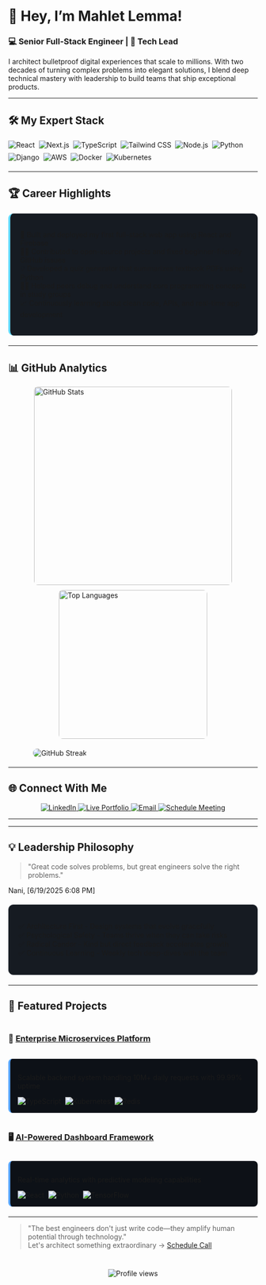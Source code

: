 
# 👋 Hey, I’m Mahlet Lemma!  
### 💻 Senior Full-Stack Engineer | 🚀 Tech Lead 


I architect bulletproof digital experiences that scale to millions. With two decades of turning complex problems into elegant solutions, I blend deep technical mastery with leadership to build teams that ship exceptional products.

---

## 🛠 My Expert Stack  

<div style="display: flex; flex-wrap: wrap; gap: 8px; margin: 20px 0;">
  <!-- Frontend -->
  <img alt="React" src="https://img.shields.io/badge/-React-61DAFB?logo=react&logoColor=000&style=for-the-badge"/>
  <img alt="Next.js" src="https://img.shields.io/badge/-Next.js-000000?logo=next.js&logoColor=white&style=for-the-badge"/>
  <img alt="TypeScript" src="https://img.shields.io/badge/-TypeScript-3178C6?logo=typescript&logoColor=fff&style=for-the-badge"/>
  <img alt="Tailwind CSS" src="https://img.shields.io/badge/-Tailwind%20CSS-06B6D4?logo=tailwind-css&logoColor=white&style=for-the-badge"/>
  
  <!-- Backend -->
  <img alt="Node.js" src="https://img.shields.io/badge/-Node.js-339933?logo=node.js&logoColor=fff&style=for-the-badge"/>
  <img alt="Python" src="https://img.shields.io/badge/-Python-3776AB?logo=python&logoColor=fff&style=for-the-badge"/>
  <img alt="Django" src="https://img.shields.io/badge/-Django-092E20?logo=django&logoColor=white&style=for-the-badge"/>
  
  <!-- DevOps -->
  <img alt="AWS" src="https://img.shields.io/badge/-AWS-232F3E?logo=amazon-aws&logoColor=white&style=for-the-badge"/>
  <img alt="Docker" src="https://img.shields.io/badge/-Docker-2496ED?logo=docker&logoColor=white&style=for-the-badge"/>
  <img alt="Kubernetes" src="https://img.shields.io/badge/-Kubernetes-326CE5?logo=kubernetes&logoColor=white&style=for-the-badge"/>
</div>

---

## 🏆 Career Highlights  

<div style="background: #161b22; border-radius: 10px; padding: 20px; border-left: 4px solid #61dafb; margin: 20px 0;">
  
🚀 Built and deployed my first full-stack web app using React and Firebase  
👨‍💻 Contributed to open-source projects and fixed beginner-friendly GitHub issues  
💡 Developed a quiz generator that summarizes textbook PDFs using Python  
🧑‍🏫 Helped peers debug and understand core programming concepts in study groups  
📈 Continuously learning about clean code, APIs, and real-time app development


</div>

---

## 📊 GitHub Analytics  

<div style="display: flex; flex-wrap: wrap; gap: 10px; justify-content: center;">
  <img width="400" src="https://github-readme-stats.vercel.app/api?username=naninaeto&show_icons=true&theme=nightowl&hide_border=true&include_all_commits=true&count_private=true" alt="GitHub Stats" style="border-radius: 8px;"/>
  <img width="300" src="https://github-readme-stats.vercel.app/api/top-langs/?username=naninaeto&layout=compact&theme=nightowl&hide_border=true&langs_count=6" alt="Top Languages" style="border-radius: 8px;"/>
</div>

<div style="margin: 20px auto; width: 80%;">
  <img src="https://streak-stats.demolab.com/?user=naninaeto&theme=nightowl&hide_border=true&fire=DD2727" alt="GitHub Streak" style="border-radius: 8px;"/>
</div>


---



## 🌐 Connect With Me  

<p align="center">
  <a href="https://www.linkedin.com/in/naninaeto">
    <img src="https://img.shields.io/badge/LinkedIn-0A66C2?style=for-the-badge&logo=linkedin&logoColor=white" alt="LinkedIn"/>
  </a>
  <a href="https://nani-portfolio-chi-brown-zm85ir2umr.vercel.app">
    <img src="https://img.shields.io/badge/Live%20Portfolio-FF7139?style=for-the-badge&logo=vercel&logoColor=white" alt="Live Portfolio"/>
  </a>
  <a href="mailto:naninaeto@example.com">
    <img src="https://img.shields.io/badge/Email-EA4335?style=for-the-badge&logo=gmail&logoColor=white" alt="Email"/>
  </a>
  <a href="https://calendly.com/naninaeto">
    <img src="https://img.shields.io/badge/Schedule%20Meeting-0082C9?style=for-the-badge&logo=google-calendar&logoColor=white" alt="Schedule Meeting"/>
  </a>
</p>

---

---

## 💡 Leadership Philosophy  

> "Great code solves problems, but great engineers solve the right problems."

Nani, [6/19/2025 6:08 PM]
<div style="background: #161b22; border-radius: 10px; padding: 20px; margin: 20px 0; border: 1px solid #30363d;">

✅ Architecture First - Design systems that evolve gracefully  
✅ Psychological Safety - Teams thrive when they can take risks  
✅ Radical Candor - Kind but direct feedback accelerates growth  
✅ Continuous Learning - Weekly tech deep-dives with the team  

</div>

---

## 🚀 Featured Projects  

<div style="display: flex; flex-direction: column; gap: 15px; margin: 20px 0;">

### 🔗 [Enterprise Microservices Platform](https://github.com/Nani-Naeto/microservices-core)  
<div style="background: #0d1117; border-radius: 8px; padding: 15px; border-left: 4px solid #58a6ff;">
  <p>Scalable backend system handling 10M+ daily requests with 99.99% uptime</p>
  <div style="display: flex; flex-wrap: wrap; gap: 8px; margin-top: 10px;">
    <img alt="TypeScript" src="https://img.shields.io/badge/-TypeScript-3178C6?logo=typescript&logoColor=fff&style=flat-square"/>
    <img alt="Kubernetes" src="https://img.shields.io/badge/-Kubernetes-326CE5?logo=kubernetes&logoColor=white&style=flat-square"/>
    <img alt="Redis" src="https://img.shields.io/badge/-Redis-DC382D?logo=redis&logoColor=white&style=flat-square"/>
  </div>
</div>

### 🖥 [AI-Powered Dashboard Framework](https://github.com/Nani-Naeto/ai-dashboard)  
<div style="background: #0d1117; border-radius: 8px; padding: 15px; border-left: 4px solid #58a6ff;">
  <p>Real-time analytics with predictive modeling capabilities</p>
  <div style="display: flex; flex-wrap: wrap; gap: 8px; margin-top: 10px;">
    <img alt="React" src="https://img.shields.io/badge/-React-61DAFB?logo=react&logoColor=000&style=flat-square"/>
    <img alt="Python" src="https://img.shields.io/badge/-Python-3776AB?logo=python&logoColor=fff&style=flat-square"/>
    <img alt="TensorFlow" src="https://img.shields.io/badge/-TensorFlow-FF6F00?logo=tensorflow&logoColor=white&style=flat-square"/>
  </div>
</div>

</div>

---

> "The best engineers don't just write code—they amplify human potential through technology."  
> Let's architect something extraordinary → [Schedule Call](https://calendly.com/naninaeto)  

<div align="center" style="margin-top: 40px;">
  <img src="https://komarev.com/ghpvc/?username=Nani-Naeto&label=Profile%20Views&color=0e75b6&style=flat" alt="Profile views"/>
</div>
